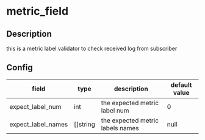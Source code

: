 # metric_field

## Description

this is a metric label validator to check received log from subscriber

## Config

|  field   |   type   |   description   | default value   |
| ---- | ---- | ---- | ---- |
|expect_label_num|int|the expected metric label num|0|
|expect_label_names|[]string|the expected metric labels names|null|

